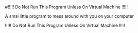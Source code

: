 #!!!!! Do Not Run This Program Unless On Virtual Machine !!!!!

A smal little program to mess around with you on your computer

!!!!! Do Not Run This Program Unless On Virtual Machine !!!!!
